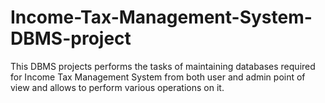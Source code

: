 # Income-Tax-Management-System-DBMS-project
This DBMS projects performs the tasks of maintaining databases required for Income Tax Management System from both user and admin point of view and allows to perform various operations on it.
